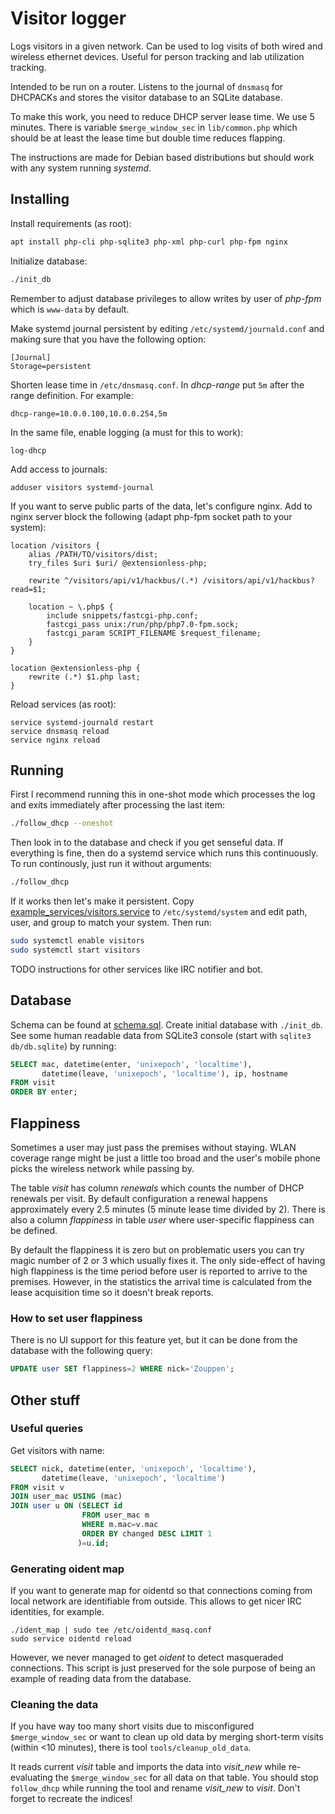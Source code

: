 <!-- -*- mode: markdown; -*- -->

# Visitor logger

Logs visitors in a given network. Can be used to log visits of both
wired and wireless ethernet devices. Useful for person tracking and lab utilization tracking.

Intended to be run on a router. Listens to the journal of `dnsmasq`
for DHCPACKs and stores the visitor database to an SQLite database.

To make this work, you need to reduce DHCP server lease time. We use 5
minutes. There is variable `$merge_window_sec` in `lib/common.php`
which should be at least the lease time but double time reduces
flapping.

The instructions are made for Debian based distributions but should
work with any system running *systemd*.

## Installing

Install requirements (as root):

```sh
apt install php-cli php-sqlite3 php-xml php-curl php-fpm nginx
```

Initialize database:

```sh
./init_db
```

Remember to adjust database privileges to allow writes by user of
*php-fpm* which is `www-data` by default.

Make systemd journal persistent by editing
`/etc/systemd/journald.conf` and making sure that you have the
following option:

	[Journal]
	Storage=persistent

Shorten lease time in `/etc/dnsmasq.conf`. In *dhcp-range* put `5m`
after the range definition. For example:

	dhcp-range=10.0.0.100,10.0.0.254,5m

In the same file, enable logging (a must for this to work):

	log-dhcp

Add access to journals:

	adduser visitors systemd-journal

If you want to serve public parts of the data, let's configure
nginx. Add to nginx server block the following (adapt php-fpm socket
path to your system):

```
location /visitors {
	alias /PATH/TO/visitors/dist;
	try_files $uri $uri/ @extensionless-php;

    rewrite ^/visitors/api/v1/hackbus/(.*) /visitors/api/v1/hackbus?read=$1;

	location ~ \.php$ {
		include snippets/fastcgi-php.conf;
		fastcgi_pass unix:/run/php/php7.0-fpm.sock;
		fastcgi_param SCRIPT_FILENAME $request_filename;
	}
}

location @extensionless-php {
	rewrite (.*) $1.php last;
}
```

Reload services (as root):

	service systemd-journald restart
	service dnsmasq reload
	service nginx reload

## Running

First I recommend running this in one-shot mode which processes the
log and exits immediately after processing the last item:

```sh
./follow_dhcp --oneshot
```

Then look in to the database and check if you get senseful data. If
everything is fine, then do a systemd service which runs this
continuously. To run continously, just run it without arguments:

```sh
./follow_dhcp
```

If it works then let's make it persistent. Copy
[example_services/visitors.service](example_services/visitors.service)
to `/etc/systemd/system` and edit path, user, and group to match your
system. Then run:

```sh
sudo systemctl enable visitors
sudo systemctl start visitors
```

TODO instructions for other services like IRC notifier and bot.

## Database

Schema can be found at [schema.sql](schema.sql). Create initial
database with `./init_db`. See some human readable data from SQLite3
console (start with `sqlite3 db/db.sqlite`) by running:

```sql
SELECT mac, datetime(enter, 'unixepoch', 'localtime'),
       datetime(leave, 'unixepoch', 'localtime'), ip, hostname
FROM visit
ORDER BY enter;
```

## Flappiness

Sometimes a user may just pass the premises without staying. WLAN
coverage range might be just a little too broad and the user's mobile
phone picks the wireless network while passing by.

The table *visit* has column *renewals* which counts the number of
DHCP renewals per visit. By default configuration a renewal happens
approximately every 2.5 minutes (5 minute lease time divided by
2). There is also a column *flappiness* in table *user* where
user-specific flappiness can be defined.

By default the flappiness it is zero but on problematic users you can
try magic number of 2 or 3 which usually fixes it. The only side-effect of
having high flappiness is the time period before user is reported to
arrive to the premises. However, in the statistics the arrival time is
calculated from the lease acquisition time so it doesn't break
reports.

### How to set user flappiness

There is no UI support for this feature yet, but it can be done from
the database with the following query:

```sql
UPDATE user SET flappiness=2 WHERE nick='Zouppen';
```

## Other stuff

### Useful queries

Get visitors with name:

```sql
SELECT nick, datetime(enter, 'unixepoch', 'localtime'),
       datetime(leave, 'unixepoch', 'localtime')
FROM visit v
JOIN user_mac USING (mac)
JOIN user u ON (SELECT id
                FROM user_mac m
                WHERE m.mac=v.mac
                ORDER BY changed DESC LIMIT 1
               )=u.id;
```

### Generating oident map

If you want to generate map for oidentd so that connections coming
from local network are identifiable from outside. This allows to get
nicer IRC identities, for example.

	./ident_map | sudo tee /etc/oidentd_masq.conf
	sudo service oidentd reload

However, we never managed to get *oident* to detect masqueraded
connections. This script is just preserved for the sole purpose of
being an example of reading data from the database.

### Cleaning the data

If you have way too many short visits due to misconfigured
`$merge_window_sec` or want to clean up old data by merging short-term
visits (within <10 minutes), there is tool `tools/cleanup_old_data`.

It reads current *visit* table and imports the data into *visit\_new*
while re-evaluating the `$merge_window_sec` for all data on that table.
You should stop `follow_dhcp` while running the tool and rename
*visit\_new* to *visit*. Don't forget to recreate the indices!
